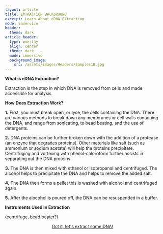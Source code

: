 ```yaml
---
layout: article
title: EXTRACTION BACKGROUND
excerpt: Learn About eDNA Extraction
mode: immersive
header:
  theme: dark
article_header:
  type: overlay
  align: center
  theme: dark
  mode: immersive
  background_image:
    src: /assets/images/Headers/Samples1B.jpg
---
```


**What is eDNA Extraction?**

Extraction is the step in which DNA is removed from cells and made accessible for analysis.      


**How Does Extraction Work?**

**1.** First, you must break open, or lyse, the cells containing the DNA. There are various methods to break down any membranes or cell walls containing the DNA, and range from sonicating, to bead beating, and the use of detergents.    

**2.** DNA proteins can be further broken down with the addition of a protease (an enzyne that degrades proteins). Other materials like salt (such as ammonium or sodium acetate) will help the proteins precipitate. Centrifuging and vortexing with phenol-chloroform further assists in separating out the DNA proteins.

**3.** The DNA is then mixed with ethanol or isopropanol and centrifuged. The alcohol helps to precipitate the DNA and helps to remove the added salt.

**4.** The DNA then forms a pellet this is washed with alcohol and centrifuged again.

**5.** After the alocohol is poured off, the DNA can be resuspended in  a buffer.



**Instruments Used in Extraction**



(centrifuge, bead beater?)



<p align="center">
<a class="button button--outline-primary button--pill" href="Supplies1">Got it, let's extract some DNA!</a> 
